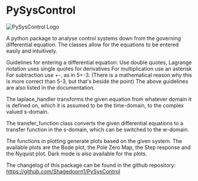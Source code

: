 # PySysControl
![PySysControl Logo](https://raw.githubusercontent.com/Shagedoorn1/PySysControl/main/Logo_svg.svg)

A python package to analyse control systems down from the governing differential equation.
The classes allow for the equations to be entered easily and intuitively. 

Guidelines for entering a differential equation:
  Use double quotes, Lagrange notation uses single quotes for derivatives
  For multiplication use an asterisk
  For subtraction use +-, as in 5+-3. (There is a mathematical reason why this is more correct than 5-3, but that's beside the point)
The above guidelines are also listed in the documentation.

The laplace_handler transforms the given equation from whatever domain it is defined on, which it is assumed to be the time-domain,
to the complex valued s-domain.

The transfer_function class converts the given differential equations to a transfer function in the s-domain, which can be switched to the w-domain.

The functions in plotting generate plots based on the given system. The available plots are the Bode plot, the Pole Zero Map, the Step response and the Nyquist plot. Dark mode is also available for the plots. 

The changelog of this package can be found in the github repository:
https://github.com/Shagedoorn1/PySysControl